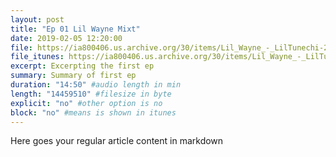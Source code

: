 ```yaml
---
layout: post
title: "Ep 01 Lil Wayne Mixt"
date: 2019-02-05 12:20:00
file: https://ia800406.us.archive.org/30/items/Lil_Wayne_-_LilTunechi-2010/01%29%20Lil%20Wayne%20-%2067.mp3
file_itunes: https://ia800406.us.archive.org/30/items/Lil_Wayne_-_LilTunechi-2010/01%29%20Lil%20Wayne%20-%2067.mp3
excerpt: Excerpting the first ep
summary: Summary of first ep
duration: "14:50" #audio length in min
length: "14459510" #filesize in byte
explicit: "no" #other option is no
block: "no" #means is shown in itunes
---
```

Here goes your regular article content in markdown
